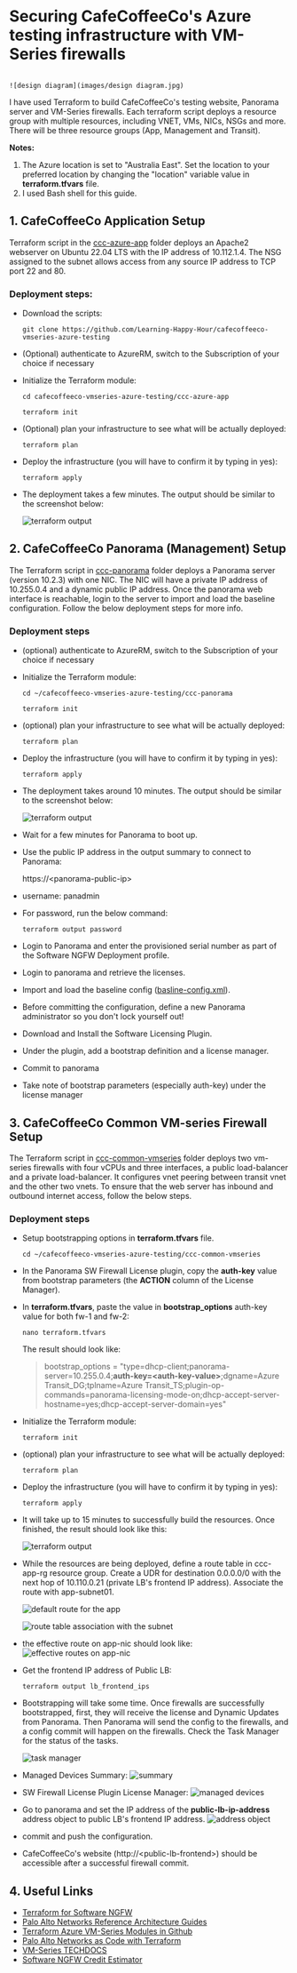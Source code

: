 # Securing CafeCoffeeCo's Azure testing infrastructure with VM-Series firewalls
                                                                                                                ![design diagram](images/design diagram.jpg)
I have used Terraform to build CafeCoffeeCo's testing website, Panorama server and VM-Series firewalls. Each terraform script deploys a resource group with multiple resources, including VNET, VMs, NICs, NSGs and more. There will be three resource groups (App, Management and Transit).

**Notes:** 

1. The Azure location is set to "Australia East". Set the location to your preferred location by changing the "location" variable value in __terraform.tfvars__ file.
2. I used Bash shell for this guide.
   
## 1. CafeCoffeeCo Application Setup

Terraform script in the [ccc-azure-app](/ccc-azure-app/) folder deploys an Apache2 webserver on Ubuntu 22.04 LTS with the IP address of 10.112.1.4. The NSG assigned to the subnet allows access from any source IP address to TCP port 22 and 80.

### Deployment steps:

- Download the scripts:

    ```
    git clone https://github.com/Learning-Happy-Hour/cafecoffeeco-vmseries-azure-testing
- (Optional) authenticate to AzureRM, switch to the Subscription of your choice if necessary

- Initialize the Terraform module:

    ```
    cd cafecoffeeco-vmseries-azure-testing/ccc-azure-app
    ```
    ```
    terraform init
    ```
- (Optional) plan your infrastructure to see what will be actually deployed:
    
     ```
    terraform plan
    ```    
- Deploy the infrastructure (you will have to confirm it by typing in yes):

    ```
    terraform apply
    ```
- The deployment takes a few minutes. The output should be similar to the screenshot below:

  ![terraform output](/images/app-output.jpg)

## 2. CafeCoffeeCo Panorama (Management) Setup 

The Terraform script in [ccc-panorama](/ccc-panorama/) folder deploys a Panorama server (version 10.2.3) with one NIC. The NIC will have a private IP address of 10.255.0.4 and a dynamic public IP address. Once the panorama web interface is reachable, login to the server to import and load the baseline configuration. Follow the below deployment steps for more info.

### Deployment steps

- (optional) authenticate to AzureRM, switch to the Subscription of your choice if necessary

- Initialize the Terraform module:
    ```
    cd ~/cafecoffeeco-vmseries-azure-testing/ccc-panorama
    ```
    ```
    terraform init
    ```
- (optional) plan your infrastructure to see what will be actually deployed:
    
     ```
    terraform plan
    ```    
- Deploy the infrastructure (you will have to confirm it by typing in yes):

    ```
    terraform apply
    ```
- The deployment takes around 10 minutes. The output should be similar to the screenshot below:

    ![terraform output](/images/panorama-output.jpg)


- Wait for a few minutes for Panorama to boot up.
- Use the public IP address in the output summary to connect to Panorama:

    https://\<panorama-public-ip\>

-  username: panadmin

- For password, run the below command:

    ```
    terraform output password
    ```
- Login to Panorama and enter the provisioned serial number as part of the Software NGFW Deployment profile.
- Login to panorama and retrieve the licenses. 
- Import and load the baseline config ([basline-config.xml](/ccc-panorama/baseline-config.xml)).
- Before committing the configuration, define a new Panorama administrator so you don't lock yourself out!
- Download and Install the Software Licensing Plugin. 
- Under the plugin, add a bootstrap definition and a license manager.
- Commit to panorama
- Take note of bootstrap parameters (especially auth-key) under the license manager


## 3. CafeCoffeeCo Common VM-series Firewall Setup

The Terraform script in [ccc-common-vmseries](/ccc-common-vmseries/) folder deploys two vm-series firewalls with four vCPUs and three interfaces, a public load-balancer and a private load-balancer. It configures vnet peering between transit vnet and the other two vnets. To ensure that the web server has inbound and outbound internet access, follow the below steps.


### Deployment steps

- Setup bootstrapping options in  **terraform.tfvars** file. 
    ```
    cd ~/cafecoffeeco-vmseries-azure-testing/ccc-common-vmseries
    ```
   
-  In the Panorama SW Firewall License plugin, copy the **auth-key** value from bootstrap parameters (the  **ACTION** column of the License Manager). 

- In **terraform.tfvars**, paste the value in **bootstrap_options** auth-key value for both fw-1 and fw-2:  

    
    ```
    nano terraform.tfvars
    ```
    The result should look like:

    
    > bootstrap_options = "type=dhcp-client;panorama-server=10.255.0.4;__**auth-key=\<auth-key-value\>**__;dgname=Azure Transit_DG;tplname=Azure Transit_TS;plugin-op-commands=panorama-licensing-mode-on;dhcp-accept-server-hostname=yes;dhcp-accept-server-domain=yes"
    
- Initialize the Terraform module:

    ```
    terraform init
    ```
- (optional) plan your infrastructure to see what will be actually deployed:
    
     ```
    terraform plan
    ```    
- Deploy the infrastructure (you will have to confirm it by typing in yes):

    ```
    terraform apply
    ```
- It will take up to 15 minutes to successfully build the resources. Once finished, the result should look like this:

    ![terraform output](/images/vmseries-output.jpg)


- While the resources are being deployed, define a route table in ccc-app-rg resource group. Create a UDR for destination  0.0.0.0/0 with the next hop of 10.110.0.21 (private LB's frontend IP address). Associate the route with app-subnet01.

    ![default route for the app](/images/default-route-definition.jpg)

    ![route table association with the subnet](/images/route-association.jpg)

- the effective route on app-nic should look like:
    ![effective routes on app-nic](/images/effective-routes.jpg)

- Get the frontend IP address of Public LB:
    ```
    terraform output lb_frontend_ips
    ```
- Bootstrapping will take some time. Once firewalls are successfully bootstrapped, first, they will receive the license and Dynamic Updates from Panorama. Then Panorama will send the config to the firewalls, and a config commit will happen on the firewalls. Check the Task Manager for the status of the tasks.

    ![task manager](/images/task%20manager.jpg)

- Managed Devices Summary:
    ![summary](/images/Managed%20Devices%20Summary.jpg)
- SW Firewall License Plugin License Manager:
    ![managed devices](/images/License%20Manager%20Managed%20Devices.jpg)

- Go to panorama and set the IP address of the **public-lb-ip-address** address object to public LB's frontend IP address.
    ![address object](/images/address-object.jpg)

- commit and push the configuration.
- CafeCoffeeCo's website (http://\<public-lb-frontend\>) should be accessible after a successful firewall commit.

## 4. Useful Links

- [Terraform for Software NGFW](https://pan.dev/swfw/) 
- [Palo Alto Networks  Reference Architecture Guides](https://www.paloaltonetworks.com/resources/reference-architectures)
- [Terraform Azure VM-Series Modules in Github](https://github.com/PaloAltoNetworks/terraform-azurerm-vmseries-modules)
- [Palo Alto Networks as Code with Terraform](https://pan.dev/terraform/)
- [VM-Series TECHDOCS](https://docs.paloaltonetworks.com/vm-series)
- [Software NGFW Credit Estimator](https://www.paloaltonetworks.com/resources/tools/ngfw-credits-estimator)



